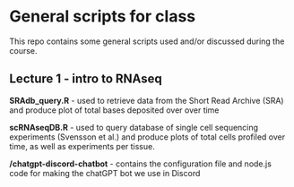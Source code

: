 # General scripts for class

This repo contains some general scripts used and/or discussed during the course.  

## Lecture 1 - intro to RNAseq

**SRAdb_query.R** - used to retrieve data from the Short Read Archive (SRA) and produce plot of total bases deposited over over time

**scRNAseqDB.R** - used to query database of single cell sequencing experiments (Svensson et al.) and produce plots of total cells profiled over time, as well as experiments per tissue.


**/chatgpt-discord-chatbot** - contains the configuration file and node.js code for making the chatGPT bot we use in Discord
